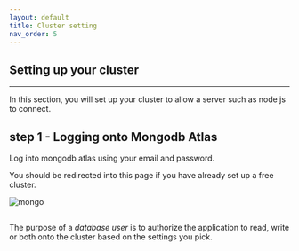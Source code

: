 ```yaml
---
layout: default
title: Cluster setting
nav_order: 5
---
```


## Setting up your cluster

----

In this section, you will set up your cluster to allow a server such as node js to connect.

## step 1 - Logging onto Mongodb Atlas

Log into mongodb atlas using your email and password.

You should be redirected into this page if you have already set up a free cluster.

![mongo](https://github.com/eswong610/user-guide-docs/tree/gh-pages/assets/images/mongodbaltasfront.png)


##


The purpose of a *database user* is to authorize the application to read, write or both onto the cluster based on the settings you pick.
